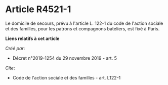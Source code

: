 # Article R4521-1

Le domicile de secours, prévu à l'article L. 122-1 du code de l'action sociale et des familles, pour les patrons et
compagnons bateliers, est fixé à Paris.

**Liens relatifs à cet article**

_Créé par_:

  - Décret n°2019-1254 du 29 novembre 2019 - art. 5

_Cite_:

  - Code de l'action sociale et des familles - art. L122-1
